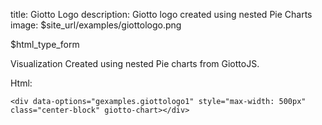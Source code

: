 title: Giotto Logo
description: Giotto logo created using nested Pie Charts
image: $site_url/examples/giottologo.png


<div class="container">
<div class="row">
<div class="col-sm-10">
<div data-options="gexamples.giottologo1" style="max-width: 500px" class="center-block" giotto-chart></div>
</div>
<div class="col-sm-2">
$html_type_form
</div>
</div>
</div>

Visualization Created using nested Pie charts from GiottoJS.

Html:

    <div data-options="gexamples.giottologo1" style="max-width: 500px" class="center-block" giotto-chart></div>
